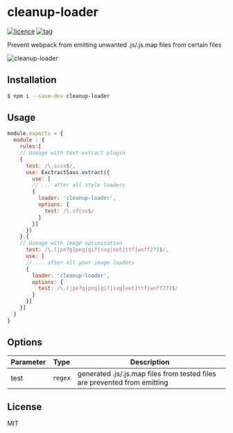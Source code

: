 # cleanup-loader

[![licence](https://img.shields.io/badge/licence-MIT-blue.svg?style=flat-square)]() [![tag](https://img.shields.io/badge/tag-v0.0.3-lightgrey.svg?style=flat-square)]()

Prevent webpack from emitting unwanted .js/.js.map files from certain files

![cleanup-loader](https://raw.githubusercontent.com/iantsch/cleanup-loader/master/assets/cleanup-loader.svg?sanitize=true)

## Installation

```sh
$ npm i --save-dev cleanup-loader
```

## Usage

```js
module.exports = {
  module : {
    rules:[
    // Useage with text-extract plugin
    {
      test: /\.scss$/,
      use: ExctractSass.extract({
        use: [
        // ... after all style loaders
        {
          loader: 'cleanup-loader',
          options: {
            test: /\.s?css$/
          }
        }]
      })
    },{
    // Useage with image optimization
      test: /\.(jpe?g|png|gif|svg|eot|ttf|woff2?)$/,
      use: [
      // ... after all your image loaders
      {
        loader: 'cleanup-loader',
        options: {
          test: /\.(jpe?g|png|gif|svg|eot|ttf|woff2?)$/
        }
      }]
    }]
  }
}
```

## Options

| Parameter | Type | Description |
|---|---|---|
| test | ``regex`` | generated .js/.js.map files from tested files are prevented from emitting |

## License

MIT
